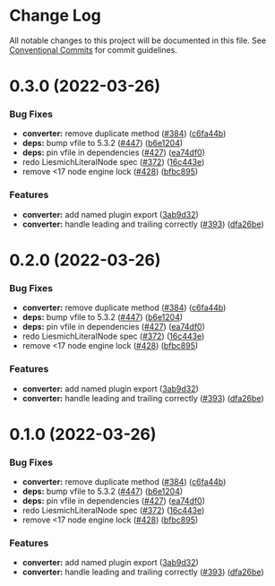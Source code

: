 # Change Log

All notable changes to this project will be documented in this file.
See [Conventional Commits](https://conventionalcommits.org) for commit guidelines.

# 0.3.0 (2022-03-26)


### Bug Fixes

* **converter:** remove duplicate method ([#384](https://github.com/liesmich/liesmich/issues/384)) ([c6fa44b](https://github.com/liesmich/liesmich/commit/c6fa44b33711a25a2820b0aab1413b13e555438d))
* **deps:** bump vfile to 5.3.2 ([#447](https://github.com/liesmich/liesmich/issues/447)) ([b6e1204](https://github.com/liesmich/liesmich/commit/b6e12041bd9da3e53443d272f6f3f3f4c375f017))
* **deps:** pin vfile in dependencies ([#427](https://github.com/liesmich/liesmich/issues/427)) ([ea74df0](https://github.com/liesmich/liesmich/commit/ea74df0809587f6a806d9eb48a162cce1025ce4d))
* redo LiesmichLiteralNode spec ([#372](https://github.com/liesmich/liesmich/issues/372)) ([16c443e](https://github.com/liesmich/liesmich/commit/16c443e5feaffb99cff7cedf43f29450c3a6e9bf))
* remove <17 node engine lock ([#428](https://github.com/liesmich/liesmich/issues/428)) ([bfbc895](https://github.com/liesmich/liesmich/commit/bfbc8955143649b2165e6fd1e607585afc3c52ae))


### Features

* **converter:** add named plugin export ([3ab9d32](https://github.com/liesmich/liesmich/commit/3ab9d32dac7f2d098bb8a38fdd3b569ef35d1412))
* **converter:** handle leading and trailing correctly ([#393](https://github.com/liesmich/liesmich/issues/393)) ([dfa26be](https://github.com/liesmich/liesmich/commit/dfa26be1e4b18e9f8ec8ff7af34a095e0b391329))





# 0.2.0 (2022-03-26)


### Bug Fixes

* **converter:** remove duplicate method ([#384](https://github.com/liesmich/liesmich/issues/384)) ([c6fa44b](https://github.com/liesmich/liesmich/commit/c6fa44b33711a25a2820b0aab1413b13e555438d))
* **deps:** bump vfile to 5.3.2 ([#447](https://github.com/liesmich/liesmich/issues/447)) ([b6e1204](https://github.com/liesmich/liesmich/commit/b6e12041bd9da3e53443d272f6f3f3f4c375f017))
* **deps:** pin vfile in dependencies ([#427](https://github.com/liesmich/liesmich/issues/427)) ([ea74df0](https://github.com/liesmich/liesmich/commit/ea74df0809587f6a806d9eb48a162cce1025ce4d))
* redo LiesmichLiteralNode spec ([#372](https://github.com/liesmich/liesmich/issues/372)) ([16c443e](https://github.com/liesmich/liesmich/commit/16c443e5feaffb99cff7cedf43f29450c3a6e9bf))
* remove <17 node engine lock ([#428](https://github.com/liesmich/liesmich/issues/428)) ([bfbc895](https://github.com/liesmich/liesmich/commit/bfbc8955143649b2165e6fd1e607585afc3c52ae))


### Features

* **converter:** add named plugin export ([3ab9d32](https://github.com/liesmich/liesmich/commit/3ab9d32dac7f2d098bb8a38fdd3b569ef35d1412))
* **converter:** handle leading and trailing correctly ([#393](https://github.com/liesmich/liesmich/issues/393)) ([dfa26be](https://github.com/liesmich/liesmich/commit/dfa26be1e4b18e9f8ec8ff7af34a095e0b391329))





# 0.1.0 (2022-03-26)


### Bug Fixes

* **converter:** remove duplicate method ([#384](https://github.com/liesmich/liesmich/issues/384)) ([c6fa44b](https://github.com/liesmich/liesmich/commit/c6fa44b33711a25a2820b0aab1413b13e555438d))
* **deps:** bump vfile to 5.3.2 ([#447](https://github.com/liesmich/liesmich/issues/447)) ([b6e1204](https://github.com/liesmich/liesmich/commit/b6e12041bd9da3e53443d272f6f3f3f4c375f017))
* **deps:** pin vfile in dependencies ([#427](https://github.com/liesmich/liesmich/issues/427)) ([ea74df0](https://github.com/liesmich/liesmich/commit/ea74df0809587f6a806d9eb48a162cce1025ce4d))
* redo LiesmichLiteralNode spec ([#372](https://github.com/liesmich/liesmich/issues/372)) ([16c443e](https://github.com/liesmich/liesmich/commit/16c443e5feaffb99cff7cedf43f29450c3a6e9bf))
* remove <17 node engine lock ([#428](https://github.com/liesmich/liesmich/issues/428)) ([bfbc895](https://github.com/liesmich/liesmich/commit/bfbc8955143649b2165e6fd1e607585afc3c52ae))


### Features

* **converter:** add named plugin export ([3ab9d32](https://github.com/liesmich/liesmich/commit/3ab9d32dac7f2d098bb8a38fdd3b569ef35d1412))
* **converter:** handle leading and trailing correctly ([#393](https://github.com/liesmich/liesmich/issues/393)) ([dfa26be](https://github.com/liesmich/liesmich/commit/dfa26be1e4b18e9f8ec8ff7af34a095e0b391329))
